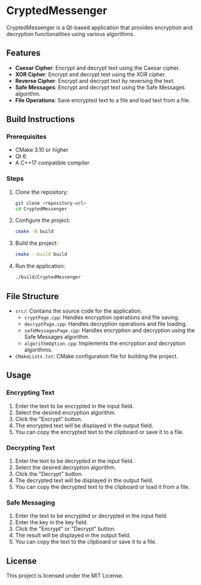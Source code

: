 # CryptedMessenger

CryptedMessenger is a Qt-based application that provides encryption and decryption functionalities using various algorithms.

## Features

- **Caesar Cipher**: Encrypt and decrypt text using the Caesar cipher.
- **XOR Cipher**: Encrypt and decrypt text using the XOR cipher.
- **Reverse Cipher**: Encrypt and decrypt text by reversing the text.
- **Safe Messages**: Encrypt and decrypt text using the Safe Messages algorithm.
- **File Operations**: Save encrypted text to a file and load text from a file.

## Build Instructions

### Prerequisites

- CMake 3.10 or higher
- Qt 6
- A C++17 compatible compiler

### Steps

1. Clone the repository:
    ```sh
    git clone <repository-url>
    cd CryptedMessenger
    ```

2. Configure the project:
    ```sh
    cmake -B build
    ```

3. Build the project:
    ```sh
    cmake --build build
    ```

4. Run the application:
    ```sh
    ./build/CryptedMessenger
    ```

## File Structure

- `src/`: Contains the source code for the application.
  - `cryptPage.cpp`: Handles encryption operations and file saving.
  - `decryptPage.cpp`: Handles decryption operations and file loading.
  - `safeMessagesPage.cpp`: Handles encryption and decryption using the Safe Messages algorithm.
  - `algorithmOption.cpp`: Implements the encryption and decryption algorithms.
- `CMakeLists.txt`: CMake configuration file for building the project.

## Usage

### Encrypting Text

1. Enter the text to be encrypted in the input field.
2. Select the desired encryption algorithm.
3. Click the "Encrypt" button.
4. The encrypted text will be displayed in the output field.
5. You can copy the encrypted text to the clipboard or save it to a file.

### Decrypting Text

1. Enter the text to be decrypted in the input field.
2. Select the desired decryption algorithm.
3. Click the "Decrypt" button.
4. The decrypted text will be displayed in the output field.
5. You can copy the decrypted text to the clipboard or load it from a file.

### Safe Messaging

1. Enter the text to be encrypted or decrypted in the input field.
2. Enter the key in the key field.
3. Click the "Encrypt" or "Decrypt" button.
4. The result will be displayed in the output field.
5. You can copy the text to the clipboard or save it to a file.

## License

This project is licensed under the MIT License.